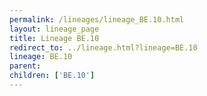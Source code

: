 ```yaml
---
permalink: /lineages/lineage_BE.10.html
layout: lineage_page
title: Lineage BE.10
redirect_to: ../lineage.html?lineage=BE.10
lineage: BE.10
parent: 
children: ['BE.10']
---
```

